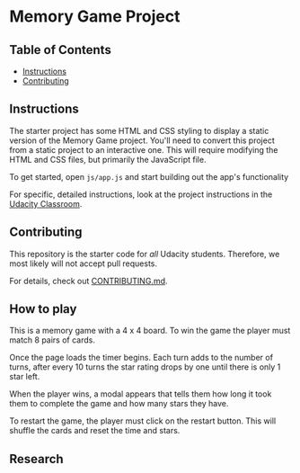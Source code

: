# Memory Game Project

## Table of Contents

* [Instructions](#instructions)
* [Contributing](#contributing)

## Instructions

The starter project has some HTML and CSS styling to display a static version of the Memory Game project. You'll need to convert this project from a static project to an interactive one. This will require modifying the HTML and CSS files, but primarily the JavaScript file.

To get started, open `js/app.js` and start building out the app's functionality

For specific, detailed instructions, look at the project instructions in the [Udacity Classroom](https://classroom.udacity.com/me).

## Contributing

This repository is the starter code for _all_ Udacity students. Therefore, we most likely will not accept pull requests.

For details, check out [CONTRIBUTING.md](CONTRIBUTING.md).

## How to play
This is a memory game with a 4 x 4 board. To win the game the player must match 8 pairs of cards. 

Once the page loads the timer begins. Each turn adds to the number of turns, after every 10 turns the star rating drops by one until there is only 1 star left.

When the player wins, a modal appears that tells them how long it took them to complete the game and how many stars they have.

To restart the game, the player must click on the restart button. This will shuffle the cards and reset the time and stars.

## Research